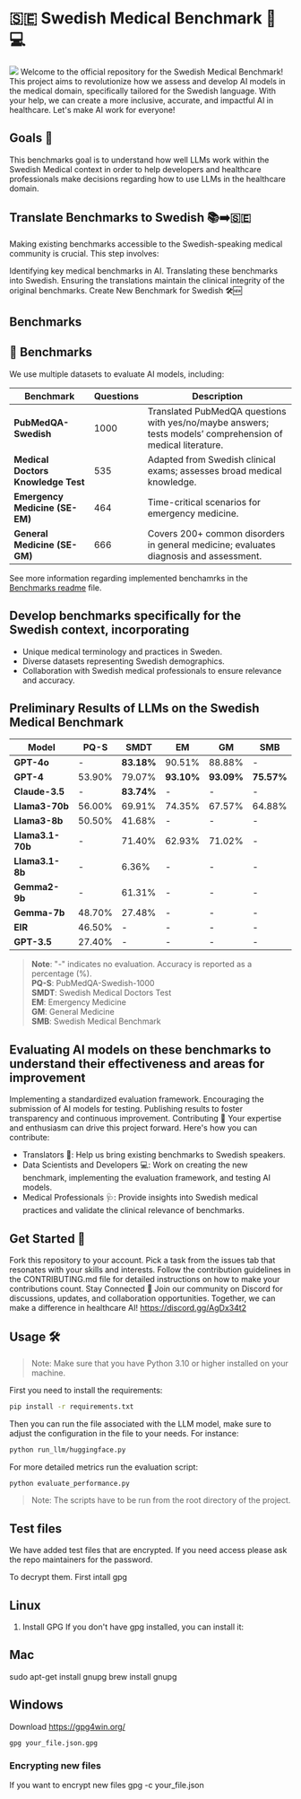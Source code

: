 # 🇸🇪 Swedish Medical Benchmark 🏥💻

<img src="logo.png">
Welcome to the official repository for the Swedish Medical Benchmark! This project aims to revolutionize how we assess and develop AI models in the medical domain, specifically tailored for the Swedish language. With your help, we can create a more inclusive, accurate, and impactful AI in healthcare. Let's make AI work for everyone!

## Goals 🎯

This benchmarks goal is to understand how well LLMs work within the Swedish Medical context in order to help developers and healthcare professionals make decisions regarding how to use LLMs in the healthcare domain.

## Translate Benchmarks to Swedish 📚➡️🇸🇪

Making existing benchmarks accessible to the Swedish-speaking medical community is crucial. This step involves:

Identifying key medical benchmarks in AI.
Translating these benchmarks into Swedish.
Ensuring the translations maintain the clinical integrity of the original benchmarks.
Create New Benchmark for Swedish 🛠️🆕

## Benchmarks

## 🚀 Benchmarks

We use multiple datasets to evaluate AI models, including:

| **Benchmark**                  | **Questions** | **Description**                                                                                        |
|---------------------------------|---------------|--------------------------------------------------------------------------------------------------------|
| **PubMedQA-Swedish**            | 1000          | Translated PubMedQA questions with yes/no/maybe answers; tests models’ comprehension of medical literature. |
| **Medical Doctors Knowledge Test** | 535          | Adapted from Swedish clinical exams; assesses broad medical knowledge.                                   |
| **Emergency Medicine (SE-EM)**  | 464           | Time-critical scenarios for emergency medicine.                                                         |
| **General Medicine (SE-GM)**    | 666           | Covers 200+ common disorders in general medicine; evaluates diagnosis and assessment.                    |


See more information regarding implemented benchamrks in the [Benchmarks readme](benchmarks/BENCHMARK_DESCRIPTIONS.md) file.

## Develop benchmarks specifically for the Swedish context, incorporating

- Unique medical terminology and practices in Sweden.
- Diverse datasets representing Swedish demographics.
- Collaboration with Swedish medical professionals to ensure relevance and accuracy.

## Preliminary Results of LLMs on the Swedish Medical Benchmark

| **Model**      | **PQ-S** | **SMDT** | **EM** | **GM**  | **SMB** |
|----------------|----------|----------|--------|---------|---------|
| **GPT-4o**     | -        | **83.18%** | 90.51% | 88.88%  | -       |
| **GPT-4**      | 53.90%   | 79.07%   | **93.10%** | **93.09%** | **75.57%** |
| **Claude-3.5** | -        | **83.74%** | -      | -       | -       |
| **Llama3-70b** | 56.00%   | 69.91%   | 74.35% | 67.57%  | 64.88%  |
| **Llama3-8b**  | 50.50%   | 41.68%   | -      | -       | -       |
| **Llama3.1-70b** | -      | 71.40%   | 62.93% | 71.02%  | -       |
| **Llama3.1-8b** | -       | 6.36%    | -      | -       | -       |
| **Gemma2-9b**  | -        | 61.31%   | -      | -       | -       |
| **Gemma-7b**   | 48.70%   | 27.48%   | -      | -       | -       |
| **EIR**        | 46.50%   | -        | -      | -       | -       |
| **GPT-3.5**    | 27.40%   | -        | -      | -       | -       |

> **Note**: "-" indicates no evaluation. Accuracy is reported as a percentage (%).  
> **PQ-S**: PubMedQA-Swedish-1000  
> **SMDT**: Swedish Medical Doctors Test  
> **EM**: Emergency Medicine  
> **GM**: General Medicine  
> **SMB**: Swedish Medical Benchmark

## Evaluating AI models on these benchmarks to understand their effectiveness and areas for improvement

Implementing a standardized evaluation framework.
Encouraging the submission of AI models for testing.
Publishing results to foster transparency and continuous improvement.
Contributing 🤝
Your expertise and enthusiasm can drive this project forward. Here's how you can contribute:

- Translators 📝: Help us bring existing benchmarks to Swedish speakers.
- Data Scientists and Developers 💻: Work on creating the new benchmark, implementing the evaluation framework, and testing AI models.
- Medical Professionals 🩺: Provide insights into Swedish medical practices and validate the clinical relevance of benchmarks.

## Get Started 🚀

Fork this repository to your account.
Pick a task from the issues tab that resonates with your skills and interests.
Follow the contribution guidelines in the CONTRIBUTING.md file for detailed instructions on how to make your contributions count.
Stay Connected 💬
Join our community on Discord for discussions, updates, and collaboration opportunities. Together, we can make a difference in healthcare AI!
<https://discord.gg/AgDx34t2>

## Usage 🛠

> Note: Make sure that you have Python 3.10 or higher installed on your machine.

First  you n️eed to install the requirements:
```bash
pip install -r requirements.txt
```

Then you can run the file associated with the LLM model, make sure to adjust the configuration in the file to your needs. For instance:
```bash
python run_llm/huggingface.py
```

For more detailed metrics run the evaluation script:
```bash
python evaluate_performance.py
```

> Note: The scripts have to be run from the root directory of the project.

## Test files
We have added test files that are encrypted. If you need access please ask the repo maintainers for the password.

To decrypt them. First intall gpg

## Linux
1. Install GPG
If you don't have gpg installed, you can install it:

## Mac
sudo apt-get install gnupg
brew install gnupg
## Windows
Download https://gpg4win.org/

```
gpg your_file.json.gpg
```

### Encrypting new files
If you want to encrypt new files
gpg -c your_file.json

